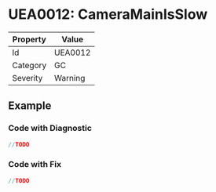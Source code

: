 # UEA0012: CameraMainIsSlow

| Property | Value         |
| -------- | ------------- |
| Id       | UEA0012       |
| Category | GC            |
| Severity | Warning       |

## Example

### Code with Diagnostic

```csharp
//TODO
```

### Code with Fix


```csharp
//TODO
```